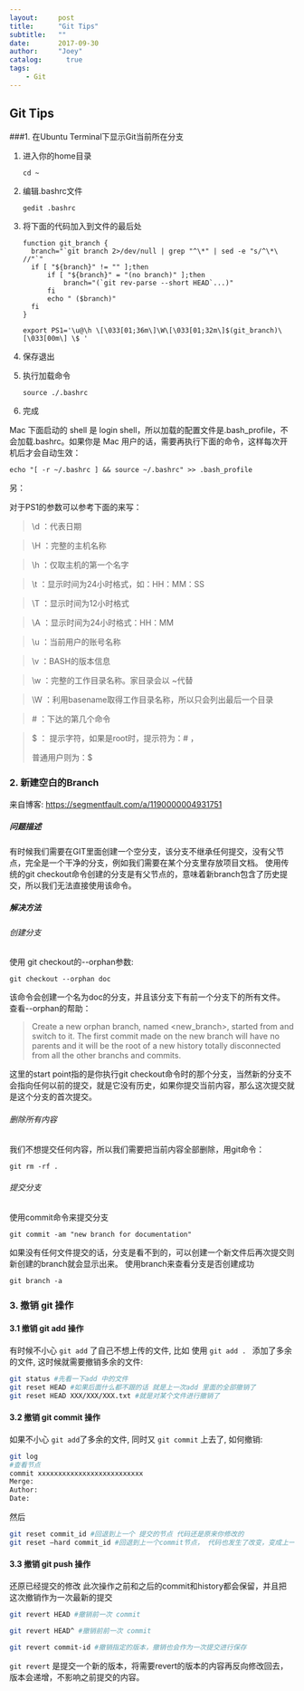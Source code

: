 ```yaml
---
layout:     post
title:      "Git Tips"
subtitle:   ""
date:       2017-09-30
author:     "Joey"
catalog:      true
tags:
    - Git
---
```




## Git Tips

###1. 在Ubuntu Terminal下显示Git当前所在分支

1. 进入你的home目录

   ```shell
   cd ~
   ```

2. 编辑.bashrc文件

   ```shell
   gedit .bashrc
   ```

3. 将下面的代码加入到文件的最后处

   ```shell
   function git_branch {
     branch="`git branch 2>/dev/null | grep "^\*" | sed -e "s/^\*\ //"`"
     if [ "${branch}" != "" ];then
         if [ "${branch}" = "(no branch)" ];then
             branch="(`git rev-parse --short HEAD`...)"
         fi
         echo " ($branch)"
     fi
   }

   export PS1='\u@\h \[\033[01;36m\]\W\[\033[01;32m\]$(git_branch)\[\033[00m\] \$ '
   ```

4. 保存退出 
5. 执行加载命令

   ```shell
   source ./.bashrc
   ```

6. 完成


Mac 下面启动的 shell 是 login shell，所以加载的配置文件是.bash_profile，不会加载.bashrc。如果你是 Mac 用户的话，需要再执行下面的命令，这样每次开机后才会自动生效：

   ```shell
echo "[ -r ~/.bashrc ] && source ~/.bashrc" >> .bash_profile
   ```
另：

对于PS1的参数可以参考下面的来写：

> \d ：代表日期

> \H ：完整的主机名称

> \h ：仅取主机的第一个名字

> \t ：显示时间为24小时格式，如：HH：MM：SS

> \T ：显示时间为12小时格式

> \A ：显示时间为24小时格式：HH：MM

> \u ：当前用户的账号名称

> \v ：BASH的版本信息

> \w ：完整的工作目录名称。家目录会以 ~代替

> \W ：利用basename取得工作目录名称，所以只会列出最后一个目录

> \# ：下达的第几个命令

> $ ： 提示字符，如果是root时，提示符为：# ，
>
> 	普通用户则为：$



### 2. 新建空白的Branch

来自博客: https://segmentfault.com/a/1190000004931751

##### 问题描述

有时候我们需要在GIT里面创建一个空分支，该分支不继承任何提交，没有父节点，完全是一个干净的分支，例如我们需要在某个分支里存放项目文档。
使用传统的git checkout命令创建的分支是有父节点的，意味着新branch包含了历史提交，所以我们无法直接使用该命令。

##### 解决方法

###### 创建分支

使用 git checkout的--orphan参数:

```
git checkout --orphan doc
```

该命令会创建一个名为doc的分支，并且该分支下有前一个分支下的所有文件。
查看--orphan的帮助：

> Create a new orphan branch, named <new_branch>, started from <start point> and switch to it. The first commit made on the new branch will have no parents and it will be the root of a new history totally disconnected from all the other branchs and commits.

这里的start point指的是你执行git checkout命令时的那个分支，当然新的分支不会指向任何以前的提交，就是它没有历史，如果你提交当前内容，那么这次提交就是这个分支的首次提交。

###### 删除所有内容

我们不想提交任何内容，所以我们需要把当前内容全部删除，用git命令：

```
git rm -rf .
```

###### 提交分支

使用commit命令来提交分支

```
git commit -am "new branch for documentation"
```

如果没有任何文件提交的话，分支是看不到的，可以创建一个新文件后再次提交则新创建的branch就会显示出来。
使用branch来查看分支是否创建成功

```
git branch -a
```
### 3. 撤销 git 操作

#### 3.1 撤销 git add 操作 

有时候不小心 `git add` 了自己不想上传的文件, 比如 使用 `git add . ` 添加了多余的文件, 这时候就需要撤销多余的文件:

```bash
git status #先看一下add 中的文件 
git reset HEAD #如果后面什么都不跟的话 就是上一次add 里面的全部撤销了 
git reset HEAD XXX/XXX/XXX.txt #就是对某个文件进行撤销了
```

#### 3.2 撤销 git commit 操作

如果不小心 `	git add `了多余的文件, 同时又 `git commit` 上去了, 如何撤销:

```bash
git log 
#查看节点 
commit xxxxxxxxxxxxxxxxxxxxxxxxxx 
Merge: 
Author: 
Date:
```

然后

```bash
git reset commit_id #回退到上一个 提交的节点 代码还是原来你修改的
git reset –hard commit_id #回退到上一个commit节点， 代码也发生了改变，变成上一次的
```

#### 3.3 撤销 git push 操作

还原已经提交的修改 
此次操作之前和之后的commit和history都会保留，并且把这次撤销作为一次最新的提交 

```bash
git revert HEAD #撤销前一次 commit 

git revert HEAD^ #撤销前前一次 commit 

git revert commit-id #撤销指定的版本，撤销也会作为一次提交进行保存
```

`git revert` 是提交一个新的版本，将需要revert的版本的内容再反向修改回去，版本会递增，不影响之前提交的内容。
